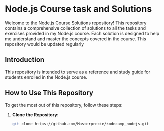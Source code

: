 # Node.js Course task and Solutions

Welcome to the Node.js Course Solutions repository! This repository contains a comprehensive collection of solutions to all the tasks and exercises provided in my Node.js course. Each solution is designed to help me understand and master the concepts covered in the course. This repository would be updated regularly

## Introduction

This repository is intended to serve as a reference and study guide for students enrolled in the Node.js course.

## How to Use This Repository

To get the most out of this repository, follow these steps:

1. **Clone the Repository:**
   ```bash
   git clone https://github.com/Masterprecie/kodecamp_nodejs.git
   ```
